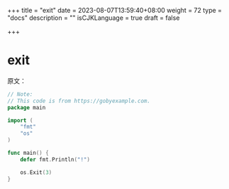 +++
title = "exit"
date = 2023-08-07T13:59:40+08:00
weight = 72
type = "docs"
description = ""
isCJKLanguage = true
draft = false

+++



# exit

原文：

```go
// Note:
// This code is from https://gobyexample.com.
package main

import (
	"fmt"
	"os"
)

func main() {
	defer fmt.Println("!")

	os.Exit(3)
}

```

